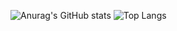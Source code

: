 ![Anurag's GitHub stats](https://github-readme-stats.vercel.app/api?username=dmbaev&theme=default&show_icons=true&hide_border=true)
![Top Langs](https://github-readme-stats.vercel.app/api/top-langs/?username=dmbaev&theme=defaul&show_icons=truet&hide_border=true)
